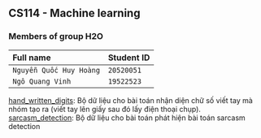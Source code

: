 ## CS114 - Machine learning

### Members of group H2O
| Full name               | Student ID     |
| :---------------------- | -------------- |
| `Nguyễn Quốc Huy Hoàng` | `20520051`     |
| `Ngô Quang Vinh`        | `19522523`     |

[hand_written_digits](https://github.com/hoangnqh/CS114.N21/tree/master/hand_written_digits): Bộ dữ liệu cho bài toán nhận diện chữ số viết tay mà nhóm tạo ra (viết tay lên giấy sau đó lấy điện thoại chụp).
[sarcasm_detection](https://github.com/hoangnqh/CS114.N21/tree/master/sarcasm_detection): Bộ dữ liệu cho bài toán phát hiện bài toán sarcasm detection
